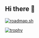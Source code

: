 ## Hi there 👋

[![roadmap.sh](https://roadmap.sh/card/wide/6825d1142755c702443146f1?variant=dark&roadmaps=devops)](https://roadmap.sh)

[![trophy](https://github-profile-trophy.vercel.app/?username=gnuced&theme=nord&no-frame=true&no-bg=true)]()

<!--
**gnuced/gnuced** is a ✨ _special_ ✨ repository because its `README.md` (this file) appears on your GitHub profile.

Here are some ideas to get you started:

- 🔭 I’m currently working on ...
- 🌱 I’m currently learning ...
- 👯 I’m looking to collaborate on ...
- 🤔 I’m looking for help with ...
- 💬 Ask me about ...
- 📫 How to reach me: ...
- 😄 Pronouns: ...
- ⚡ Fun fact: ...
-->
